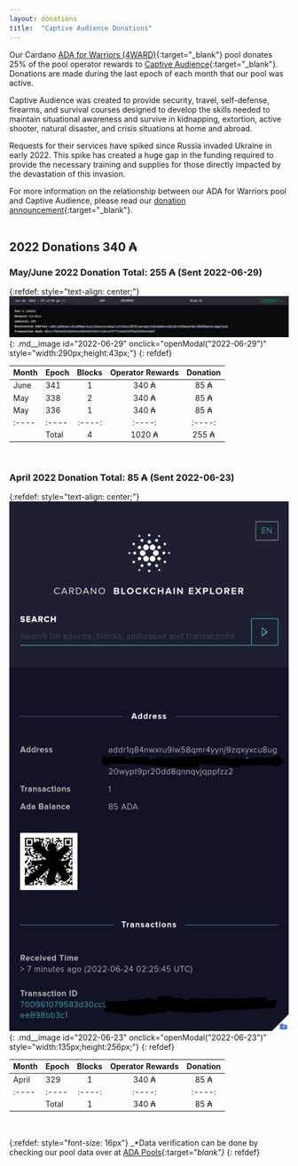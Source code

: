 ```yaml
---
layout: donations
title:  "Captive Audience Donations"
---
```

Our Cardano [ADA for Warriors (4WARD)](https://4wardpool.swiftcryptollc.com){:target="_blank"} pool donates 25% of the pool operator rewards to [Captive Audience](https://www.captiveaudienceptrt.com/){:target="_blank"}.  Donations are made during the last epoch of each month that our pool was active.

Captive Audience was created to provide security, travel, self-defense, firearms, and survival courses designed to develop the skills needed to maintain situational awareness and survive in kidnapping, extortion, active shooter, natural disaster, and crisis situations at home and abroad.

Requests for their services have spiked since Russia invaded Ukraine in early 2022. This spike has created a huge gap in the funding required to provide the necessary training and supplies for those directly impacted by the devastation of this invasion. 

For more information on the relationship between our ADA for Warriors pool and Captive Audience, please read our [donation announcement](/news/2022-03-31-captive-audience/){:target="_blank"}.
<br /><br />

## 2022 Donations 340 ₳ ##

### May/June 2022 Donation Total: 255 ₳ (Sent 2022-06-29) ###

{:refdef: style="text-align: center;"}
![Donation](/img/ca/2022-06-29-CA-Donation.jpg){: .md__image id="2022-06-29" onclick="openModal(\"2022-06-29\")" style="width:290px;height:43px;"}
{: refdef}

| Month | Epoch | Blocks | Operator Rewards | Donation |
| :---- | :---- | :----: | :----: | :----: |
| June | 341 | 1 | 340 ₳ | 85 ₳ |
| May | 338 | 2 | 340 ₳ | 85 ₳ |
| May | 336 | 1 | 340 ₳ | 85 ₳ |
| :---- | :---- | :----: | :----: | :----: |
| | Total | 4 | 1020 ₳ | 255 ₳ |

<br />

### April 2022 Donation Total: 85 ₳ (Sent 2022-06-23) ###

{:refdef: style="text-align: center;"}
![Donation](/img/ca/2022-06-23-CA-Donation.jpg){: .md__image id="2022-06-23" onclick="openModal(\"2022-06-23\")" style="width:135px;height:256px;"}
{: refdef}

| Month | Epoch | Blocks | Operator Rewards | Donation |
| :---- | :---- | :----: | :----: | :----: |
| April | 329 | 1 | 340 ₳ | 85 ₳ |
| :---- | :---- | :----: | :----: | :----: |
| | Total | 1 | 340 ₳ | 85 ₳ |
                  
<br /><br />
{:refdef: style="font-size: 16px"}
_*Data verification can be done by checking our pool data over at [ADA Pools](https://adapools.org/pool/b6063f0f2fa05d98132f15defed4c69c06ea61451b4ea4cea0ce1b80#tab-rewards){:target="_blank"}_
{: refdef}
